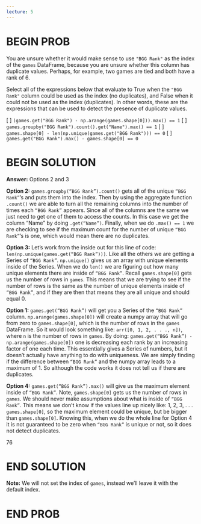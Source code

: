 ```yaml
---
lecture: 5
---
```


# BEGIN PROB

You are unsure whether it would make sense to use `"BGG Rank"` as the index of the `games` DataFrame, because you are unsure whether this column has duplicate values. Perhaps, for example, two games are tied and both have a rank of 6.

Select all of the expressions below that evaluate to True when the `"BGG Rank"` column could be used as the index (no duplicates), and False when it could not be used as the index (duplicates). In other words, these are the expressions that can be used to detect the presence of duplicate values.

[ ] `(games.get("BGG Rank") - np.arange(games.shape[0])).max() == 1`
[ ] `games.groupby("BGG Rank").count().get("Name").max() == 1`
[ ] `games.shape[0] - len(np.unique(games.get("BGG Rank"))) == 0`
[ ] `games.get("BGG Rank").max() - games.shape[0] == 0`

# BEGIN SOLUTION

**Answer:** Options 2 and 3

**Option 2:** `games.groupby(“BGG Rank”).count()` gets all of the unique `“BGG Rank”`’s and puts them into the index. Then by using the aggregate function `.count()` we are able to turn all the remaining columns into the number of times each `“BGG Rank”` appears. Since all of the columns are the same we just need to get one of them to access the counts. In this case we get the column “Name” by doing `.get(“Name”)`. Finally, when we do `.max() == 1` we are checking to see if the maximum count for the number of unique `“BGG Rank”`’s is one, which would mean there are no duplicates.

**Option 3:** Let’s work from the inside out for this line of code: `len(np.unique(games.get(“BGG Rank”)))`. Like all the others we are getting a Series of `“BGG Rank”`. `np.unique()` gives us an array with unique elements inside of the Series. When we do `len()` we are figuring out how many unique elements there are inside of `“BGG Rank”`. Recall `games.shape[0]` gets us the number of rows in `games`. This means that we are trying to see if the number of rows is the same as the number of unique elements inside of `“BGG Rank”`, and if they are then that means they are all unique and should equal 0.

**Option 1:** `games.get(“BGG Rank”)` will get you a Series of the `“BGG Rank”` column. `np.arange(games.shape[0])` will create a numpy array that will go from zero to `games.shape[0]`, which is the number of rows in the `games` DataFrame. So it would look something like: `arr([0, 1, 2, . . ., n])`, where `n` is the number of rows in `games`. By doing: `games.get(“BGG Rank”) - np.arange(games.shape[0])` one is decreasing each rank by an increasing factor of one each time. This essentially gives a Series of numbers, but it doesn’t actually have anything to do with uniqueness. We are simply finding if the difference between `“BGG Rank”` and the numpy array leads to a maximum of 1. So although the code works it does not tell us if there are duplicates.

**Option 4:** `games.get(“BGG Rank”).max()` will give us the maximum element inside of `“BGG Rank”`. Note, `games.shape[0]` gets us the number of rows in `games`. We should never make assumptions about what is inside of `“BGG Rank”`. This means we don’t know if the values line up nicely like: 1, 2, 3, . . . `games.shape[0]`, so the maximum element could be unique, but be bigger than `games.shape[0]`. Knowing this, when we do the whole line for Option 4 it is not guaranteed to be zero when `“BGG Rank”` is unique or not, so it does not detect duplicates.

<average>76</average>

# END SOLUTION

**Note:** We will not set the index of `games`, instead we’ll leave it with the default index.

# END PROB
